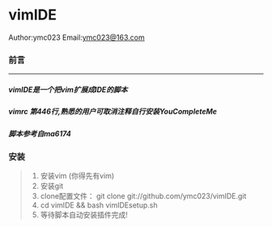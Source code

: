  vimIDE
 ===
 Author:ymc023 Email:ymc023@163.com

### 前言
____

##### vimIDE是一个把vim扩展成IDE的脚本 <br>
##### vimrc 第446行,熟悉的用户可取消注释自行安装YouCompleteMe
##### 脚本参考自ma6174  <br>

### 安装
 
>1. 安装vim (你得先有vim) <br>
>2. 安装git <br>
>3. clone配置文件： git clone git://github.com/ymc023/vimIDE.git <br>
>4. cd vimIDE && bash vimIDEsetup.sh <br>
>5. 等待脚本自动安装插件完成! <br>



